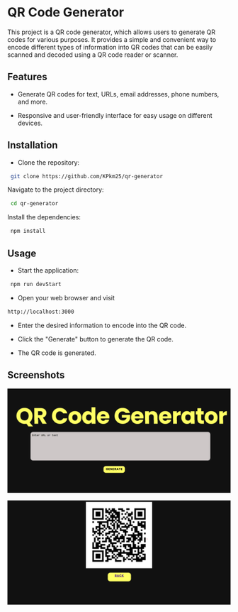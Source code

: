 
# QR Code Generator

This project is a QR code generator, which allows users to generate QR codes for various purposes. It provides a simple and convenient way to encode different types of information into QR codes that can be easily scanned and decoded using a QR code reader or scanner.


## Features

* Generate QR codes for text, URLs, email addresses, phone numbers, and more.

* Responsive and user-friendly interface for easy usage on different devices.


## Installation

* Clone the repository:
```bash
 git clone https://github.com/KPkm25/qr-generator
 ```

Navigate to the project directory:
```bash
 cd qr-generator
 ```

Install the dependencies:
```bash
 npm install
 ```


    
## Usage

* Start the application:
```bash
 npm run devStart
 ```
* Open your web browser and visit 
```bash 
http://localhost:3000
```
* Enter the desired information to encode into the QR code.

* Click the "Generate" button to generate the QR code.

* The QR code is generated.

## Screenshots

![](https://github.com/KPkm25/qr-generator/blob/main/home.png?raw="true")

![](https://github.com/KPkm25/qr-generator/blob/main/scan.png?raw="true")
